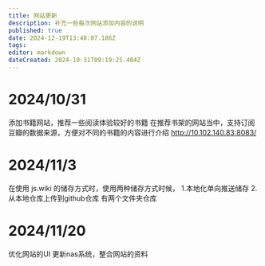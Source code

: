 ```yaml
---
title: 网站更新
description: 补充一些每次网站添加内容的说明 
published: true
date: 2024-12-19T13:48:07.186Z
tags: 
editor: markdown
dateCreated: 2024-10-31T09:19:25.404Z
---
```


# 2024/10/31 
添加书籍网站，推荐一些阅读体验较好的书籍
在推荐书架的网站当中，支持订阅豆瓣的数据来源，方便对不同的书籍的内容进行介绍
http://10.102.140.83:8083/
# 2024/11/3
在使用 js.wiki 的储存方式时，使用两种储存方式时候，
1.本地化单向推送储存
2.从本地仓库上传到github仓库
有两个文件夹仓库
# 2024/11/20
优化网站的UI
更新nas系统，整合网站的资料